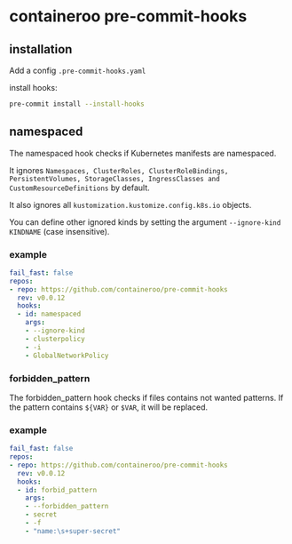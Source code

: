 # containeroo pre-commit-hooks

## installation

Add a config `.pre-commit-hooks.yaml`

install hooks:

```bash
pre-commit install --install-hooks
```

## namespaced

The namespaced hook checks if Kubernetes manifests are namespaced.

It ignores `Namespaces, ClusterRoles, ClusterRoleBindings, PersistentVolumes, StorageClasses, IngressClasses and CustomResourceDefinitions`
by default.

It also ignores all `kustomization.kustomize.config.k8s.io` objects.

You can define other ignored kinds by setting the argument `--ignore-kind KINDNAME` (case insensitive).

### example

```yaml
fail_fast: false
repos:
- repo: https://github.com/containeroo/pre-commit-hooks
  rev: v0.0.12
  hooks:
  - id: namespaced
    args:
    - --ignore-kind
    - clusterpolicy
    - -i
    - GlobalNetworkPolicy
```

### forbidden_pattern

The forbidden_pattern hook checks if files contains not wanted patterns.
If the pattern contains `${VAR}` or `$VAR`, it will be replaced.

### example

```yaml
fail_fast: false
repos:
- repo: https://github.com/containeroo/pre-commit-hooks
  rev: v0.0.12
  hooks:
  - id: forbid_pattern
    args:
    - --forbidden_pattern
    - secret
    - -f
    - "name:\s+super-secret"
```
